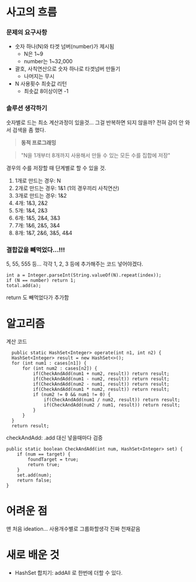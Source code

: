 # 사고의 흐름
### 문제의 요구사항
- 숫자 하나(N)와 타겟 넘버(number)가 제시됨
  - N은 1~9
  - number는 1~32,000
- 괄호, 사칙연산으로 숫자 하나로 타겟넘버 만들기
  - 나머지는 무시
- N 사용횟수 최솟값 리턴
  - 최솟값 8이상이면 -1

### 솔루션 생각하기
숫자별로 드는 최소 계산과정이 있을것...
그걸 반복하면 되지 않을까?
전혀 감이 안 와서 검색을 좀 했다.

>**동적 프로그래밍**

> "N을 1개부터 8개까지 사용해서 만들 수 있는 모든 수를 집합에 저장"

경우의 수를 저장할 때 단계별로 할 수 있을 것.
1. 1개로 만드는 경우: N
2. 2개로 만드는 경우: 1&1 (1의 경우끼리 사칙연산)
3. 3개로 만드는 경우: 1&2
4. 4개: 1&3, 2&2
5. 5개: 1&4, 2&3
6. 6개: 1&5, 2&4, 3&3
7. 7개: 1&6, 2&5, 3&4
8. 8개: 1&7, 2&6, 3&5, 4&4

### **결합값을 빼먹었다...!!!**
5, 55, 555 등...
각각 1, 2, 3 등에 추가해주는 코드 넣어야겠다.

    int a = Integer.parseInt(String.valueOf(N).repeat(index));
    if (N == number) return 1;
    total.add(a);

return 도 빼먹었다가 추가함

# 알고리즘
계산 코드

      public static HashSet<Integer> operate(int n1, int n2) {
      HashSet<Integer> result = new HashSet<>();
      for (int num1 : cases[n1]) {
          for (int num2 : cases[n2]) {
              if(CheckAndAdd(num1 + num2, result)) return result;
              if(CheckAndAdd(num1 - num2, result)) return result;
              if(CheckAndAdd(num2 - num1, result)) return result;
              if(CheckAndAdd(num1 * num2, result)) return result;
              if (num2 != 0 && num1 != 0) {
                  if(CheckAndAdd(num1 / num2, result)) return result;
                  if(CheckAndAdd(num2 / num1, result)) return result;
              }
          }
      }
      return result;

checkAndAdd: .add 대신 넣을때마다 검증

    public static boolean CheckAndAdd(int num, HashSet<Integer> set) {
        if (num == target) {
            foundTarget = true;
            return true;
        }
        set.add(num);
        return false;
    }
# 어려운 점

맨 처음 ideation...
사용개수별로 그룹화할생각 진짜 천재같음

# 새로 배운 것
- HashSet 합치기: addAll 로 한번에 더할 수 있다.